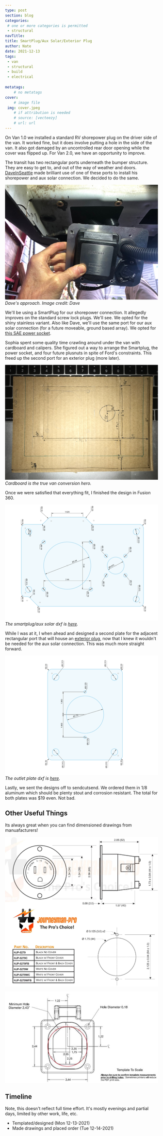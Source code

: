 ```yaml
---
type: post
section: blog
categories: 
 # one or more categories is permitted
 - structural
navTitle: 
title: SmartPlug/Aux Solar/Exterior Plug
author: Nate
date: 2021-12-13
tags:
 - van
 - structural
 - build
 - electrical
 
metatags:
	# no metatags
cover: 
	# image file
 img: cover.jpeg
	# if attribution is needed
	# source: [vecteezy]
	# url: url
---
```



On Van 1.0 we installed a standard RV shorepower plug on the driver side of the van.  It worked fine, but it does involve putting a hole in the side of the van.  It also got damaged by an uncontrolled rear door opening while the cover was flipped up.  For Van 2.0, we have an opportunity to improve.

The transit has two rectangular ports underneath the bumper structure.  They are easy to get to, and out of the way of weather and doors.  [DaveInSeattle](https://www.fordtransitusaforum.com/members/daveinseattle.88366/) made brilliant use of one of these ports to install his shorepower and aux solar connection.  We decided to do the same.

![Dave's shorepower approach](lorax.jpeg)
_Dave's approach.  Image credit: Dave_

We'll be using a SmartPlug for our shorepower connection.  It allegedly improves on the standard screw lock plugs.  We'll see.  We opted for the shiny stainless variant.  Also like Dave, we'll use the same port for our aux solar connection (for a future moveable, ground based array).  We opted for [this SAE power socket](https://www.amazon.com/dp/B07XLK4CH3?psc=1&ref=ppx_yo2_dt_b_product_details).

Sophia spent some quality time crawling around under the van with cardboard and calipers.  She figured out a way to arrange the Smartplug, the power socket, and four future plusnuts in spite of Ford's constraints.  This freed up the second port for an exterior plug (more later).

![template](template.jpeg)
_Cardboard is the true van conversion hero._

Once we were satisfied that everything fit, I finished the design in Fusion 360.

![shorepower](smartplug-plate-dims.png)
_The smartplug/aux solar dxf is [here](smartplug-plate-order.dxf)._

While I was at it, I when ahead and designed a second plate for the adjacent rectangular port that will house an [exterior plug](https://www.amazon.com/gp/product/B07SLM8LT5/ref=ppx_yo_dt_b_asin_title_o00_s00?ie=UTF8&psc=1), now that I knew it wouldn't be needed for the aux solar connection.  This was much more straight forward.

![outlet](plug-mount-dims.png)
_The outlet plate dxf is [here](outlet-plate-order.dxf)._

Lastly, we sent the designs off to sendcutsend.  We ordered them in 1/8 aluminum which should be plenty stout and corrosion resistant.  The total for both plates was $19 even.  Not bad.

## Other Useful Things

Its always great when you can find dimensioned drawings from manuafacturers!

![outlet](outlet-drawing.jpg)

![smartplug](smartplug-drawing.jpeg)

## Timeline
Note, this doesn't reflect full time effort. It's mostly evenings and partial days, limited by other work, life, etc.

* Templated/designed (Mon 12-13-2021)
* Made drawings and placed order (Tue 12-14-2021)